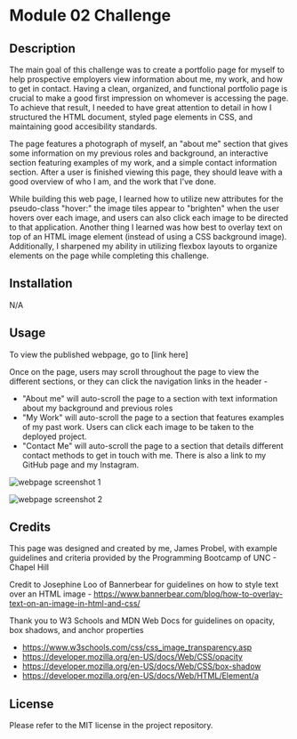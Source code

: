 # Module 02 Challenge

## Description

The main goal of this challenge was to create a portfolio page for myself to help prospective employers view information about me, my work, and how to get in contact. Having a clean, organized, and functional portfolio page is crucial to make a good first impression on whomever is accessing the page. To achieve that result, I needed to have great attention to detail in how I structured the HTML document, styled page elements in CSS, and maintaining good accesibility standards.

The page features a photograph of myself, an "about me" section that gives some information on my previous roles and background, an interactive section featuring examples of my work, and a simple contact information section. After a user is finished viewing this page, they should leave with a good overview of who I am, and the work that I've done.

While building this web page, I learned how to utilize new attributes for the pseudo-class "hover:" the image tiles appear to "brighten" when the user hovers over each image, and users can also click each image to be directed to that application. Another thing I learned was how best to overlay text on top of an HTML image element (instead of using a CSS background image). Additionally, I sharpened my ability in utilizing flexbox layouts to organize elements on the page while completing this challenge.

## Installation

N/A

## Usage

To view the published webpage, go to [link here]

Once on the page, users may scroll throughout the page to view the different sections, or they can click the navigation links in the header - 
* "About me" will auto-scroll the page to a section with text information about my background and previous roles
* "My Work" will auto-scroll the page to a section that features examples of my past work. Users can click each image to be taken to the deployed project.
* "Contact Me" will auto-scroll the page to a section that details different contact methods to get in touch with me. There is also a link to my GitHub page and my Instagram.

![webpage screenshot 1](assets/images/screenshot1-jpg)

![webpage screenshot 2](assets/images/screenshot2-jpg)
   

## Credits

This page was designed and created by me, James Probel, with example guidelines and criteria provided by the Programming Bootcamp of UNC - Chapel Hill 

Credit to Josephine Loo of Bannerbear for guidelines on how to style text over an HTML image - https://www.bannerbear.com/blog/how-to-overlay-text-on-an-image-in-html-and-css/

Thank you to W3 Schools and MDN Web Docs for guidelines on opacity, box shadows, and anchor properties
* https://www.w3schools.com/css/css_image_transparency.asp
* https://developer.mozilla.org/en-US/docs/Web/CSS/opacity
* https://developer.mozilla.org/en-US/docs/Web/CSS/box-shadow
* https://developer.mozilla.org/en-US/docs/Web/HTML/Element/a


## License

Please refer to the MIT license in the project repository.
